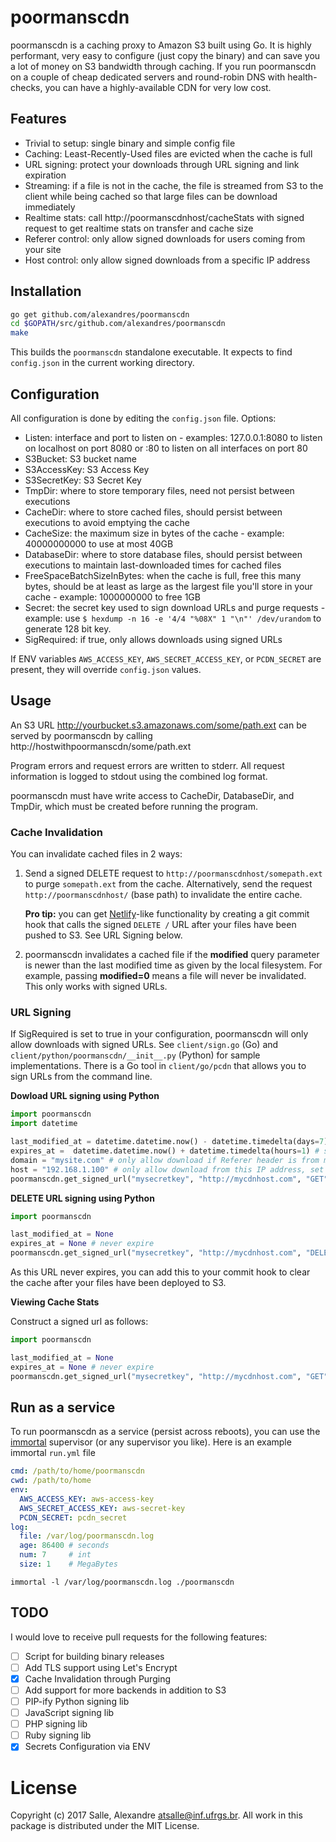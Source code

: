 # poormanscdn

poormanscdn is a caching proxy to Amazon S3 built using Go. It is highly performant, very easy to configure (just copy the binary) and can save you a lot of money on S3 bandwidth through caching. If you run poormanscdn on a couple of cheap dedicated servers and round-robin DNS with health-checks, you can have a highly-available CDN for very low cost.

## Features

- Trivial to setup: single binary and simple config file
- Caching: Least-Recently-Used files are evicted when the cache is full
- URL signing: protect your downloads through URL signing and link expiration
- Streaming: if a file is not in the cache, the file is streamed from S3 to the client while being cached so that large files can be download immediately
- Realtime stats: call http://poormanscdnhost/cacheStats with signed request to get realtime stats on transfer and cache size
- Referer control: only allow signed downloads for users coming from your site
- Host control: only allow signed downloads from a specific IP address

## Installation

```bash
go get github.com/alexandres/poormanscdn
cd $GOPATH/src/github.com/alexandres/poormanscdn
make
```

This builds the `poormanscdn` standalone executable. It expects to find `config.json` in the current working directory.


## Configuration

All configuration is done by editing the `config.json` file. Options:

- Listen: interface and port to listen on - examples: 127.0.0.1:8080 to listen on localhost on port 8080 or :80 to listen on all interfaces on port 80
- S3Bucket: S3 bucket name
- S3AccessKey: S3 Access Key
- S3SecretKey: S3 Secret Key
- TmpDir: where to store temporary files, need not persist between executions
- CacheDir: where to store cached files, should persist between executions to avoid emptying the cache
- CacheSize: the maximum size in bytes of the cache - example: 40000000000 to use at most 40GB
- DatabaseDir: where to store database files, should persist between executions to maintain last-downloaded times for cached files
- FreeSpaceBatchSizeInBytes: when the cache is full, free this many bytes, should be at least as large as the largest file you'll store in your cache - example: 1000000000 to free 1GB
- Secret: the secret key used to sign download URLs and purge requests - example: use `$ hexdump -n 16 -e '4/4 "%08X" 1 "\n"' /dev/urandom` to generate 128 bit key.
- SigRequired: if true, only allows downloads using signed URLs

If ENV variables `AWS_ACCESS_KEY`, `AWS_SECRET_ACCESS_KEY`, or `PCDN_SECRET` are present, 
they will override `config.json` values.

## Usage

An S3 URL http://yourbucket.s3.amazonaws.com/some/path.ext can be served by poormanscdn by calling http://hostwithpoormanscdn/some/path.ext

Program errors and request errors are written to stderr. All request information is logged to stdout using the combined log format.

poormanscdn must have write access to CacheDir, DatabaseDir, and TmpDir, which must be created before running the program.

### Cache Invalidation

You can invalidate cached files in 2 ways:

1. Send a signed DELETE request to `http://poormanscdnhost/somepath.ext` to purge 
`somepath.ext` from the cache. Alternatively, send the request `http://poormanscdnhost/` (base path) to invalidate the entire cache.

   **Pro tip:** you can get [Netlify](http://netlify.com)-like functionality by creating a git commit hook that
   calls the signed `DELETE /` URL after your files have been pushed to S3. See URL Signing below.

2. poormanscdn invalidates a cached file if the **modified** query parameter is newer than the last modified time as given by the local filesystem. For example, passing **modified=0** means a file will never be invalidated. This only works with signed URLs.

### URL Signing

If SigRequired is set to true in your configuration, poormanscdn will only allow downloads with signed URLs. See `client/sign.go` (Go) and `client/python/poormanscdn/__init__.py` (Python) for sample implementations. There is a Go tool in `client/go/pcdn` that allows you to sign URLs from the command line.

**Dowload URL signing using Python**

```python
import poormanscdn
import datetime

last_modified_at = datetime.datetime.now() - datetime.timedelta(days=7) # file changes weekly
expires_at =  datetime.datetime.now() + datetime.timedelta(hours=1) # signed URL expires in 1 hour
domain = "mysite.com" # only allow download if Referer header is from mysite.com, set to "" to allow from any Referer
host = "192.168.1.100" # only allow download from this IP address, set to "" to allow from any IP
poormanscdn.get_signed_url("mysecretkey", "http://mycdnhost.com", "GET", "/some/file.ext", last_modified_at, expires_at, restrict_domain=domain, restrict_host=host)
```

**DELETE URL signing using Python**

```python
import poormanscdn

last_modified_at = None
expires_at = None # never expire
poormanscdn.get_signed_url("mysecretkey", "http://mycdnhost.com", "DELETE", "/", last_modified_at, expires_at)
```

As this URL never expires, you can add this to your commit hook to clear the cache after your files
have been deployed to S3.

**Viewing Cache Stats**

Construct a signed url as follows: 

```python
import poormanscdn

last_modified_at = None
expires_at = None # never expire
poormanscdn.get_signed_url("mysecretkey", "http://mycdnhost.com", "GET", "/cacheStats", last_modified_at, expires_at)
```

## Run as a service

To run poormanscdn as a service (persist across reboots), you can use the
[immortal](https://immortal.run) supervisor (or any supervisor you like). Here is an example immortal
`run.yml` file

```yaml
cmd: /path/to/home/poormanscdn
cwd: /path/to/home
env:
  AWS_ACCESS_KEY: aws-access-key
  AWS_SECRET_ACCESS_KEY: aws-secret-key
  PCDN_SECRET: pcdn_secret
log:
  file: /var/log/poormanscdn.log
  age: 86400 # seconds
  num: 7     # int
  size: 1    # MegaBytes
```

    immortal -l /var/log/poormanscdn.log ./poormanscdn


## TODO

I would love to receive pull requests for the following features:

- [ ] Script for building binary releases
- [ ] Add TLS support using Let's Encrypt
- [x] Cache Invalidation through Purging
- [ ] Add support for more backends in addition to S3
- [ ] PIP-ify Python signing lib
- [ ] JavaScript signing lib
- [ ] PHP signing lib
- [ ] Ruby signing lib
- [x] Secrets Configuration via ENV

# License

Copyright (c) 2017 Salle, Alexandre <atsalle@inf.ufrgs.br>. All work in this package is distributed under the MIT License.
